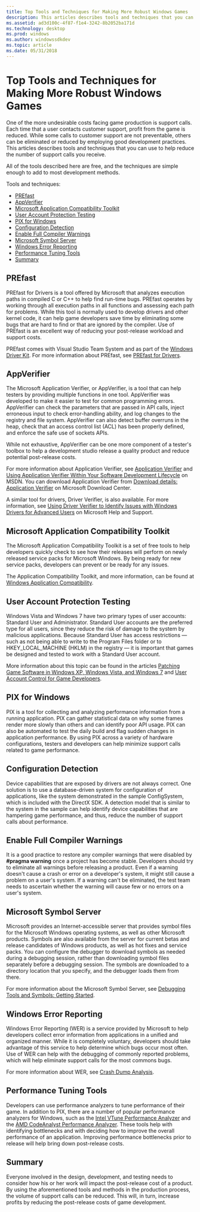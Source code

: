 ```yaml
---
title: Top Tools and Techniques for Making More Robust Windows Games
description: This articles describes tools and techniques that you can use to help reduce the number of support calls you receive.
ms.assetid: ad3d100c-4f87-f1e4-3242-8b2052ba171d
ms.technology: desktop
ms.prod: windows
ms.author: windowssdkdev
ms.topic: article
ms.date: 05/31/2018
---
```


# Top Tools and Techniques for Making More Robust Windows Games

One of the more undesirable costs facing game production is support calls. Each time that a user contacts customer support, profit from the game is reduced. While some calls to customer support are not preventable, others can be eliminated or reduced by employing good development practices. This articles describes tools and techniques that you can use to help reduce the number of support calls you receive.

All of the tools described here are free, and the techniques are simple enough to add to most development methods.

Tools and techniques:

-   [PREfast](#prefast)
-   [AppVerifier](#appverifier)
-   [Microsoft Application Compatibility Toolkit](#microsoft-application-compatibility-toolkit)
-   [User Account Protection Testing](#user-account-protection-testing)
-   [PIX for Windows](#pix-for-windows)
-   [Configuration Detection](#configuration-detection)
-   [Enable Full Compiler Warnings](#enable-full-compiler-warnings)
-   [Microsoft Symbol Server](#microsoft-symbol-server)
-   [Windows Error Reporting](#windows-error-reporting)
-   [Performance Tuning Tools](#performance-tuning-tools)
-   [Summary](#summary)

## PREfast

PREfast for Drivers is a tool offered by Microsoft that analyzes execution paths in compiled C or C++ to help find run-time bugs. PREfast operates by working through all execution paths in all functions and assessing each path for problems. While this tool is normally used to develop drivers and other kernel code, it can help game developers save time by eliminating some bugs that are hard to find or that are ignored by the compiler. Use of PREfast is an excellent way of reducing your post-release workload and support costs.

PREfast comes with Visual Studio Team System and as part of the [Windows Driver Kit](http://www.microsoft.com/whdc/devtools/WDK/). For more information about PREfast, see [PREfast for Drivers](http://www.microsoft.com/whdc/devtools/tools/PREfast.mspx).

## AppVerifier

The Microsoft Application Verifier, or AppVerifier, is a tool that can help testers by providing multiple functions in one tool. AppVerifier was developed to make it easier to test for common programming errors. AppVerifier can check the parameters that are passed in API calls, inject erroneous input to check error-handling ability, and log changes to the registry and file system. AppVerifier can also detect buffer overruns in the heap, check that an access control list (ACL) has been properly defined, and enforce the safe use of sockets APIs.

While not exhaustive, AppVerifier can be one more component of a tester's toolbox to help a development studio release a quality product and reduce potential post-release costs.

For more information about Application Verifier, see [Application Verifier](https://msdn.microsoft.com/windows/desktop/b753b71b-4f9f-4567-9596-828db441178e) and [Using Application Verifier Within Your Software Development Lifecycle](https://www.bing.com/search?q=Using+Application+Verifier+Within+Your+Software+Development+Lifecycle) on MSDN. You can download Application Verifier from [Download details: Application Verifier](http://www.microsoft.com/downloads/details.aspx?familyid=c4a25ab9-649d-4a1b-b4a7-c9d8b095df18) on Microsoft Download Center.

A similar tool for drivers, Driver Verifier, is also available. For more information, see [Using Driver Verifier to Identify Issues with Windows Drivers for Advanced Users](http://support.microsoft.com/Default.aspx?kbid=244617) on Microsoft Help and Support.

## Microsoft Application Compatibility Toolkit

The Microsoft Application Compatibility Toolkit is a set of free tools to help developers quickly check to see how their releases will perform on newly released service packs for Microsoft Windows. By being ready for new service packs, developers can prevent or be ready for any issues.

The Application Compatibility Toolkit, and more information, can be found at [Windows Application Compatibility](http://www.microsoft.com/technet/prodtechnol/windows/appcompatibility/default.mspx).

## User Account Protection Testing

Windows Vista and Windows 7 have two primary types of user accounts: Standard User and Administrator. Standard User accounts are the preferred type for all users, since they reduce the risk of damage to the system by malicious applications. Because Standard User has access restrictions — such as not being able to write to the Program Files folder or to HKEY\_LOCAL\_MACHINE (HKLM) in the registry — it is important that games be designed and tested to work with a Standard User account.

More information about this topic can be found in the articles [Patching Game Software in Windows XP, Windows Vista, and Windows 7](https://msdn.microsoft.com/library/windows/desktop/ee418715) and [User Account Control for Game Developers](https://msdn.microsoft.com/library/windows/desktop/ee419001).

## PIX for Windows

PIX is a tool for collecting and analyzing performance information from a running application. PIX can gather statistical data on why some frames render more slowly than others and can identify poor API usage. PIX can also be automated to test the daily build and flag sudden changes in application performance. By using PIX across a variety of hardware configurations, testers and developers can help minimize support calls related to game performance.

## Configuration Detection

Device capabilities that are exposed by drivers are not always correct. One solution is to use a database-driven system for configuration of applications, like the system demonstrated in the sample ConfigSystem, which is included with the DirectX SDK. A detection model that is similar to the system in the sample can help identify device capabilities that are hampering game performance, and thus, reduce the number of support calls about performance.

## Enable Full Compiler Warnings

It is a good practice to restore any compiler warnings that were disabled by **\#pragma warning** once a project has become stable. Developers should try to eliminate all warnings before releasing a product. Even if a warning doesn't cause a crash or error on a developer's system, it might still cause a problem on a user's system. If a warning can't be eliminated, the test team needs to ascertain whether the warning will cause few or no errors on a user's system.

## Microsoft Symbol Server

Microsoft provides an Internet-accessible server that provides symbol files for the Microsoft Windows operating systems, as well as other Microsoft products. Symbols are also available from the server for current betas and release candidates of Windows products, as well as hot fixes and service packs. You can configure the debugger to download symbols as needed during a debugging session, rather than downloading symbol files separately before a debugging session. The symbols are downloaded to a directory location that you specify, and the debugger loads them from there.

For more information about the Microsoft Symbol Server, see [Debugging Tools and Symbols: Getting Started](http://www.microsoft.com/whdc/devtools/debugging/debugstart.mspx).

## Windows Error Reporting

Windows Error Reporting (WER) is a service provided by Microsoft to help developers collect error information from applications in a unified and organized manner. While it is completely voluntary, developers should take advantage of this service to help determine which bugs occur most often. Use of WER can help with the debugging of commonly reported problems, which will help eliminate support calls for the most commons bugs.

For more information about WER, see [Crash Dump Analysis](https://msdn.microsoft.com/library/windows/desktop/ee416349).

## Performance Tuning Tools

Developers can use performance analyzers to tune performance of their game. In addition to PIX, there are a number of popular performance analyzers for Windows, such as the [Intel VTune Performance Analyzer](http://software.intel.com/intel-vtune/) and the [AMD CodeAnalyst Performance Analyzer](http://developer.amd.com/cpu/CodeAnalyst/). These tools help with identifying bottlenecks and with deciding how to improve the overall performance of an application. Improving performance bottlenecks prior to release will help bring down post-release costs.

## Summary

Everyone involved in the design, development, and testing needs to consider how his or her work will impact the post-release cost of a product. By using the aforementioned tools and methods in the production process, the volume of support calls can be reduced. This will, in turn, increase profits by reducing the post-release costs of game development.

 

 




